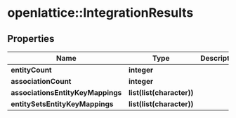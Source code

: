 # openlattice::IntegrationResults

## Properties
Name | Type | Description | Notes
------------ | ------------- | ------------- | -------------
**entityCount** | **integer** |  | [optional] 
**associationCount** | **integer** |  | [optional] 
**associationsEntityKeyMappings** | **list(list(character))** |  | [optional] 
**entitySetsEntityKeyMappings** | **list(list(character))** |  | [optional] 


